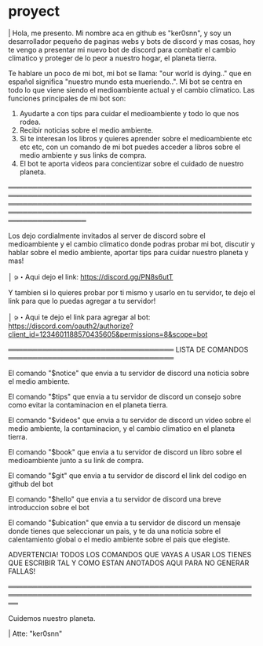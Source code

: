# proyect
| Hola, me presento. Mi nombre aca en github es "ker0snn", y soy un desarrollador pequeño de paginas webs y bots de discord y mas cosas, hoy te vengo a presentar mi nuevo bot de discord para combatir el cambio climatico y proteger de lo peor a nuestro hogar, el planeta tierra.

Te hablare un poco de mi bot, mi bot se llama: "our world is dying.." que en español significa "nuestro mundo esta mueriendo..". Mi bot se centra en todo lo que viene siendo el medioambiente actual y el cambio climatico. Las funciones principales de mi bot son:

1) Ayudarte a con tips para cuidar el medioambiente y todo lo que nos rodea.
2) Recibir noticias sobre el medio ambiente.
3) Si te interesan los libros y quieres aprender sobre el medioambiente etc etc etc, con un comando de mi bot puedes acceder a libros sobre el medio ambiente y sus links de compra.
4) El bot te aporta videos para concientizar sobre el cuidado de nuestro planeta.
 
════════════════════════════════════════════════════════════════════════════════════════════════════════════════════════════════════════════════════════════════════════════════════════════════════════════════════════


Los dejo cordialmente invitados al server de discord sobre el medioambiente y el cambio climatico donde podras probar mi bot, discutir y hablar sobre el medio ambiente, aportar tips para cuidar nuestro planeta y mas!

│ ⪩・Aqui dejo el link: https://discord.gg/PN8s6utT

Y tambien si lo quieres probar por ti mismo y usarlo en tu servidor, te dejo el link para que lo puedas agregar a tu servidor!

│ ⪩・Aqui te dejo el link para agregar al bot: https://discord.com/oauth2/authorize?client_id=1234601188570435605&permissions=8&scope=bot



══════════════════════════════════ LISTA DE COMANDOS ══════════════════════════════════

 El comando "$notice" que envia a tu servidor de discord una noticia sobre el medio ambiente.

 El comando "$tips" que envia a tu servidor de discord un consejo sobre como evitar la contaminacion en el planeta tierra.

 El comando "$videos" que envia a tu servidor de discord un video sobre el medio ambiente, la contaminacion, y el cambio climatico en el planeta tierra. 

 El comando "$book" que envia a tu servidor de discord un libro sobre el medioambiente junto a su link de compra.

 El comando "$git" que envia a tu servidor de discord el link del codigo en github del bot

 El comando "$hello" que envia a tu servidor de discord una breve introduccion sobre el bot

 El comando "$ubication" que envia a tu servidor de discord un mensaje donde tienes que seleccionar un pais, y te da una noticia sobre el calentamiento global o el medio ambiente sobre el pais que elegiste.

ADVERTENCIA! TODOS LOS COMANDOS QUE VAYAS A USAR LOS TIENES QUE ESCRIBIR TAL Y COMO ESTAN ANOTADOS AQUI PARA NO GENERAR FALLAS! 

══════════════════════════════════════════════════════════════════════════════════════════════════════
 

Cuidemos nuestro planeta.

| Atte: "ker0snn" 
